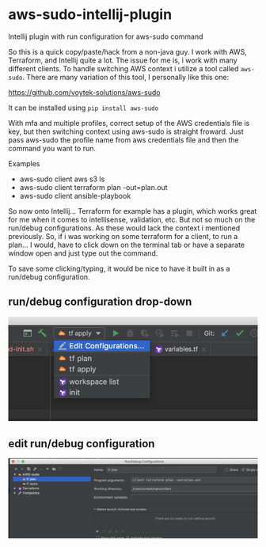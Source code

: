 # aws-sudo-intellij-plugin
Intellij plugin with run configuration for aws-sudo command

So this is a quick copy/paste/hack from a non-java guy.  I work with AWS, Terraform, and Intellij quite a lot.  The issue for me is, i work with many different clients.  To handle switching AWS context i utilize a tool called `aws-sudo`.  There are many variation of this tool, I personally like this one:

https://github.com/voytek-solutions/aws-sudo

It can be installed using `pip install aws-sudo`

With mfa and multiple profiles, correct setup of the AWS credentials file is key, but then switching context using aws-sudo is straight froward.  Just pass aws-sudo the profile name from aws credentials file and then the command you want to run.

Examples
- aws-sudo client aws s3 ls
- aws-sudo client terraform plan -out=plan.out
- aws-sudo client ansible-playbook

So now onto Intellij...  Terraform for example has a plugin, which works great for me when it comes to intellisense, validation, etc.  But not so much on the run/debug configurations.  As these would lack the context i mentioned previously.  So, if i was working on some terraform for a client, to run a plan...  I would, have to click down on the terminal tab or have a separate window open and just type out the command.

To save some clicking/typing, it would be nice to have it built in as a run/debug configuration.

## run/debug configuration drop-down
![](/docs/config-menu.png)

## edit run/debug configuration
![](/docs/edit-config.png)

